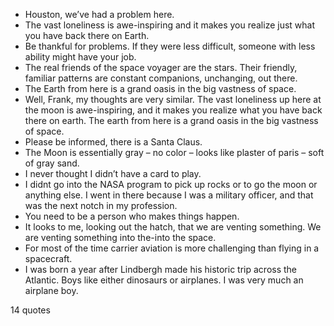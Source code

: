  - Houston, we’ve had a problem here.
 - The vast loneliness is awe-inspiring and it makes you realize just what you have back there on Earth.
 - Be thankful for problems. If they were less difficult, someone with less ability might have your job.
 - The real friends of the space voyager are the stars. Their friendly, familiar patterns are constant companions, unchanging, out there.
 - The Earth from here is a grand oasis in the big vastness of space.
 - Well, Frank, my thoughts are very similar. The vast loneliness up here at the moon is awe-inspiring, and it makes you realize what you have back there on earth. The earth from here is a grand oasis in the big vastness of space.
 - Please be informed, there is a Santa Claus.
 - The Moon is essentially gray – no color – looks like plaster of paris – soft of gray sand.
 - I never thought I didn’t have a card to play.
 - I didnt go into the NASA program to pick up rocks or to go the moon or anything else. I went in there because I was a military officer, and that was the next notch in my profession.
 - You need to be a person who makes things happen.
 - It looks to me, looking out the hatch, that we are venting something. We are venting something into the-into the space.
 - For most of the time carrier aviation is more challenging than flying in a spacecraft.
 - I was born a year after Lindbergh made his historic trip across the Atlantic. Boys like either dinosaurs or airplanes. I was very much an airplane boy.

14 quotes